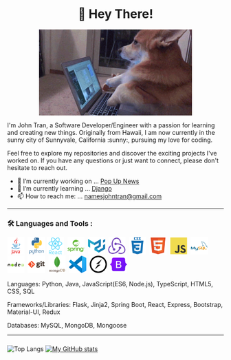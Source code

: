 <h1 align="center">👋 Hey There!</h1>
<p align="center">
<img src="https://github.com/DatGuy8/DatGuy8/blob/main/images/corgiTyping.gif" height="200px" align="center">
</p>
<p>
I'm John Tran, a Software Developer/Engineer with a passion for learning and creating new things. Originally from Hawaii, I am now currently in the sunny city of Sunnyvale, California :sunny:, pursuing my love for coding.

Feel free to explore my repositories and discover the exciting projects I've worked on. If you have any questions or just want to connect, please don't hesitate to reach out.
</p>

- 🔭 I’m currently working on ... <a href="https://github.com/DatGuy8/PopUpNews">Pop Up News</a>
- 🌱 I’m currently learning ... <a href="[https://www.thymeleaf.org/](https://www.djangoproject.com/)">Django</a>
- 📫 How to reach me: ... namesjohntran@gmail.com

---

### :hammer_and_wrench: Languages and Tools :

<div>
  <img src="https://github.com/devicons/devicon/blob/master/icons/java/java-original-wordmark.svg" title="Java" alt="Java" width="40" height="40"/>&nbsp;
  <img src="https://github.com/devicons/devicon/blob/master/icons/python/python-original-wordmark.svg" title="Python" alt="Python" width="40" height="40"/>
  <img src="https://github.com/devicons/devicon/blob/master/icons/react/react-original-wordmark.svg" title="React" alt="React" width="40" height="40"/>&nbsp;
  <img src="https://github.com/devicons/devicon/blob/master/icons/spring/spring-original-wordmark.svg" title="Spring" alt="Spring" width="40" height="40"/>&nbsp;
  <img src="https://github.com/devicons/devicon/blob/master/icons/materialui/materialui-original.svg" title="Material UI" alt="Material UI" width="40" height="40"/>&nbsp;
  <img src="https://github.com/devicons/devicon/blob/master/icons/redux/redux-original.svg" title="Redux" alt="Redux " width="40" height="40"/>&nbsp;
  <img src="https://github.com/devicons/devicon/blob/master/icons/css3/css3-plain-wordmark.svg"  title="CSS3" alt="CSS" width="40" height="40"/>&nbsp;
  <img src="https://github.com/devicons/devicon/blob/master/icons/html5/html5-original.svg" title="HTML5" alt="HTML" width="40" height="40"/>&nbsp;
  <img src="https://github.com/devicons/devicon/blob/master/icons/javascript/javascript-original.svg" title="JavaScript" alt="JavaScript" width="40" height="40"/>&nbsp;
  <img src="https://github.com/devicons/devicon/blob/master/icons/mysql/mysql-original-wordmark.svg" title="MySQL"  alt="MySQL" width="40" height="40"/>&nbsp;
  <img src="https://github.com/devicons/devicon/blob/master/icons/nodejs/nodejs-original-wordmark.svg" title="NodeJS" alt="NodeJS" width="40" height="40"/>&nbsp;
  <img src="https://github.com/devicons/devicon/blob/master/icons/git/git-original-wordmark.svg" title="Git" **alt="Git" width="40" height="40"/>&nbsp;
  <img src="https://github.com/devicons/devicon/blob/master/icons/mongodb/mongodb-original-wordmark.svg" title="MongoDB" **alt="MongoDB" width="40" height="40"/>&nbsp;
  <img src="https://github.com/devicons/devicon/blob/master/icons/vscode/vscode-original.svg" title="VSCode" alt="VSCode" width="40" height="40"/>&nbsp;
  <img src="https://github.com/devicons/devicon/blob/master/icons/socketio/socketio-original.svg" title="Socket.io" alt="Socket.io" width="40" height="40"/>&nbsp;
  <img src="https://github.com/devicons/devicon/blob/master/icons/bootstrap/bootstrap-original.svg" title="Bootstrap" alt="Bootstrap" width="40" height="40"/>&nbsp;
</div>


<p>Languages: Python, Java, JavaScript(ES6, Node.js), TypeScript, HTML5, CSS, SQL</p> 
 <p>Frameworks/Libraries: Flask, Jinja2, Spring Boot, React, Express, Bootstrap, Material-UI, Redux</p>
  <p>Databases: MySQL, MongoDB, Mongoose</p>
  
---
###

![Top Langs](https://github-readme-stats.vercel.app/api/top-langs/?username=DatGuy8&langs_count=8)
[![My GitHub stats](https://github-readme-stats.vercel.app/api?username=DatGuy8)](https://github.com/DatGuy8/github-readme-stats)

